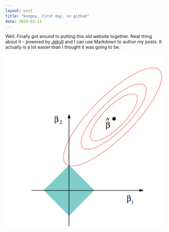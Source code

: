 ```yaml
---
layout: post
title: "kongny, first day, in github"
date: 2019-03-11
---
```


Well. Finally got around to putting this old website together. Neat thing about it - powered by [Jekyll](http://jekyllrb.com) and I can use Markdown to author my posts. It actually is a lot easier than I thought it was going to be.

<div align=center><img  src="/assets/lasso.png"/ hight="50%" weight="50%"></div>
